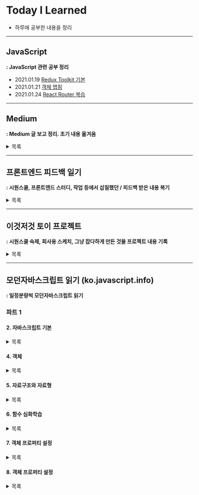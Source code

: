 # Today I Learned

- 하루에 공부한 내용을 정리

---

## JavaScript

**: JavaScript 관련 공부 정리**

- 2021.01.19 [Redux Toolkit 기본](./JavaScript/007_ReduxToolkit.md)
- 2021.01.21 [객체 맵핑](./JavaScript/008_Mapping.md)
- 2021.01.24 [React Router 복습](./JavaScript/009_ReactRouterDom.md)

---

## Medium

**: Medium 글 보고 정리. 초기 내용 옮겨옴**

<details>
<summary>목록</summary>
<div markdown="1">

- 2020.12.28 [함수형 프로그래밍에 대한 적당한 고찰](./Medium/001_FunctionalProgramming.md)
- 2020.12.29 [some, every의 차이](./Medium/002_SomeAndEvery.md)
- 2020.12.30 [모든 js 개발자가 알아야 하는 9가지 ES6 요소들](./Medium/003_9FeaturesJS.md)
- 2021.01.02 [BEM](./Medium/004_BEM.md)
- 2021.01.03 [try/catch 문](./Medium/005_TryCatch.md)
- 2021.01.09 [가장 자주쓰는 22가지 코드 스니펫](./Medium/006_22CodeSnippets.md)
</div>
</details>

---

## 프론트엔드 피드백 일기

**: 시원스쿨, 프론트엔드 스터디, 작업 등에서 삽질했던 / 피드백 받은 내용 복기**

<details>
<summary>목록</summary>
<div markdown="1">
 
- 2021.01.27 [API 데이터 파싱하기](./Feedback/010_dataparsing.md)
- 2021.01.31 [React Testing Library](./Feedback/011_ReactTesting.md)
- 2021.02.16 [Atomic Design Pattern](./Feedback/019_AtomicPattern.md)
- 2021.02.20 [TypeScript 기초](./Feedback/021_TypeScript.md)
- 2021.04.01 [UseRef](./Feedback/0401_01_UseRef.md)
- 2021.04.02 [CSS Box Model & Margin Collapsing](./Feedback/0402_01_CSSBoxModel.md)
- 2021.04.03 [For...of & Iterable](./Feedback/0403_01_ForOf.md)
- 2021.04.08 [Event Bubbling and Capturing](./Feedback/0408_01_EventBubbling.md)
- 2021.04.09 [DOM Event](./Feedback/0409_01_DOMEvent.md)
- 2021.04.09 [Code Spliting](./Feedback/0409_02_CodeSplit.md)
- 2021.04.10 [DOM](./Feedback/0410_DOM.md)
</div>
</details>

---

## 이것저것 토이 프로젝트

**: 시원스쿨 숙제, 회사용 스케치, 그냥 잡다하게 만든 것들 프로젝트 내용 기록**

<details>
<summary>목록</summary>
<div markdown="1">

- [SsongBrandBurger](./Toys/001_SsongsWay.md)
- [Box Divider](./Toys/002_BoxDivider.md)
- [Carousel](./Toys/003_Carousel.md)
- [시장분석 고객사 위치 시각화](./Toys/003_MarketRanking.md)
- [로딩 움직이는 새](./Toys/004_LoadingBird.md)
</div>
</details>

---

## 모던자바스크립트 읽기 (ko.javascript.info)

**: 일정분량씩 모던자바스크립트 읽기**

### 파트 1

#### 2. 자바스크립트 기본

<details>
<summary>목록</summary>
<div markdown="1">

- 2021.01.31 [기본연산자와 수학](./JavascriptInfo/02_Fundamentals/011_0208operators.md)
- 2021.01.31 [비교연산자](./JavascriptInfo/02_Fundamentals/011_0209comparison.md)
- 2021.02.01 [논리연산자](./JavascriptInfo/02_Fundamentals/012_0211logicalOperators.md)
- 2021.02.01 [null 병합 연산자 ??](./JavascriptInfo/02_Fundamentals/012_0212Nullish.md)
- 2021.02.02 [while과 for 반복문](./JavascriptInfo/02_Fundamentals/013_0213WhileFor.md)
- 2021.02.06 [Switch문](./JavascriptInfo/02_Fundamentals/014_0214Switch.md)
- 2021.02.06 [함수](./JavascriptInfo/02_Fundamentals/014_0215FunctionBasic.md)
- 2021.02.06 [함수표현식](./JavascriptInfo/02_Fundamentals/014_0216FunctionExpression.md)
- 2021.02.06 [화살표함수](./JavascriptInfo/02_Fundamentals/014_0217ArrowFunction.md)
</div>
</details>

#### 4. 객체

<details>
<summary>목록</summary>
<div markdown="1">

- 2021.02.07 [객체](./JavascriptInfo/04_ObjectBasics/015_0401Object.md)
- 2021.02.07 [참조에 의한 객체 복사](./JavascriptInfo/04_ObjectBasics/015_0402ObjectCopy.md)
- 2021.02.11 [메서드와 this](./JavascriptInfo/04_ObjectBasics/016_0404ObjectMethods.md)
- 2021.02.11 [new 연산자와 생성자 함수](./JavascriptInfo/04_ObjectBasics/016_0405ConstructorNew.md)
- 2021.02.11 [옵셔널 체이닝 ?.](./JavascriptInfo/04_ObjectBasics/016_0406OptinalChaining.md)
- 2021.02.11 [심볼형](./JavascriptInfo/04_ObjectBasics/016_0407Symbol.md)
- 2021.02.11 [객체를 원시형으로 변환하기](./JavascriptInfo/04_ObjectBasics/016_ObjectToprimitive.md)
</div>
</details>

#### 5. 자료구조와 자료형

<details>
<summary>목록</summary>
<div markdown="1">

- 2021.02.12 [원시값의 메서드](./JavascriptInfo/05_DataTypes/017_0501Primitive.md)
- 2021.02.12 [숫자형](./JavascriptInfo/05_DataTypes/017_0502Number.md)
- 2021.02.12 [문자열](./JavascriptInfo/05_DataTypes/017_0503String.md)
- 2021.02.12 [배열](./JavascriptInfo/05_DataTypes/017_0504Array.md)
- 2021.02.12 [배열과 메서드](./JavascriptInfo/05_DataTypes/017_0505ArrayMethods.md)
- 2021.02.12 [iterable 객체](./JavascriptInfo/05_DataTypes/017_0506Iterable.md)
- 2021.02.12 [맵과 셋](./JavascriptInfo/05_DataTypes/017_0507MapSet.md)
- 2021.02.12 [위크맵과 위크셋](./JavascriptInfo/05_DataTypes/017_0508Weak.md)
- 2021.02.12 [Object.keys, values, entries](./JavascriptInfo/05_DataTypes/017_0509.KeysValues.md)
- 2021.02.12 [구조분해할당](./JavascriptInfo/05_DataTypes/017_0510Destructuring.md)
- 2021.02.14 [Date 객체와 날짜](./JavascriptInfo/05_DataTypes/018_0511Date.md)
- 2021.02.14 [JSON과 메서드](./JavascriptInfo/05_DataTypes/018_0512JsonMethod.md)
</div>
</details>

#### 6. 함수 심화학습

<details>
<summary>목록</summary>
<div markdown="1">

- 2021.02.14 [재귀와 스택](./JavascriptInfo/06_AdvancedFunction/018_0601_recursion.md)
- 2021.02.14 [나머지 매개변수와 전개문법](./JavascriptInfo/06_AdvancedFunction/018_0602RestParameters.md)
- 2021.02.14 [변수의 유효범위와 클로저](./JavascriptInfo/06_AdvancedFunction/018_0603Closure.md)
- 2021.02.16 [전역 객체](./JavascriptInfo/06_AdvancedFunction/019_0605_GlobalObject.md)
- 2021.02.16 [객체로서의 함수와 기명표현식](./JavascriptInfo/06_AdvancedFunction/019_0606_FunctionObject.md)
- 2021.02.19 [new Function 문법](./JavascriptInfo/06_AdvancedFunction/020_0607_NewFunction.md)
- 2021.02.19 [setTimeout, setInterval](./JavascriptInfo/06_AdvancedFunction/020_0608_setTimeout.md)
- 2021.02.19 [call/apply](./JavascriptInfo/06_AdvancedFunction/020_0609_CallApply.md)
- 20121.02.19 [함수 바인딩](./JavascriptInfo/06_AdvancedFunction/020_0610_Bind.md)
- 2021.02.19 [화살표 함수 다시 살펴보기](./JavascriptInfo/06_AdvancedFunction/020_0611_ArrowFunction.md)
</div>
</details>

#### 7. 객체 프로퍼티 설정

<details>
<summary>목록</summary>
<div markdown="1">

- 2021.02.20 [프로퍼티 플래그와 설명자](./JavascriptInfo/07_ObjectProperties/021_0701_Property.md)
- 2021.02.20 [프로퍼티 getter와 setter](./JavascriptInfo/07_ObjectProperties/021_0702_GetterSetter.md)
</div>
</details>

#### 8. 객체 프로퍼티 설정

<details>
<summary>목록</summary>
<div markdown="1">

- 2021.02.22 [프로토타입 상속](./JavascriptInfo/08_Prototype/022_0801_Inheritance.md)
- 2021.02.20 [함수의 프로토타입 프로퍼티](./JavascriptInfo/08_Prototype/023_0802_FunctionPrototype.md)
</div>
</details>

